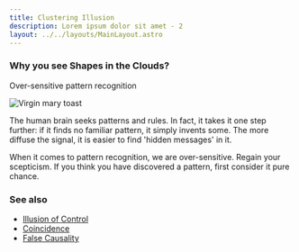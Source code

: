 ```yaml
---
title: Clustering Illusion
description: Lorem ipsum dolor sit amet - 2
layout: ../../layouts/MainLayout.astro
---
```


### Why you see Shapes in the Clouds?

Over-sensitive pattern recognition

![Virgin mary toast](/images/virgin-mary-toast.jpeg)

The human brain seeks patterns and rules. In fact, it takes it one step further:
if it finds no familiar pattern, it simply invents some. The more diffuse the signal,
it is easier to find 'hidden messages' in it.

When it comes to pattern recognition, we are over-sensitive.
Regain your scepticism.
If you think you have discovered a pattern, first consider it pure chance.

### See also
- [Illusion of Control](/en/illusion-of-control)
- [Coincidence](/en/coincidence)
- [False Causality](/en/false-causality)

